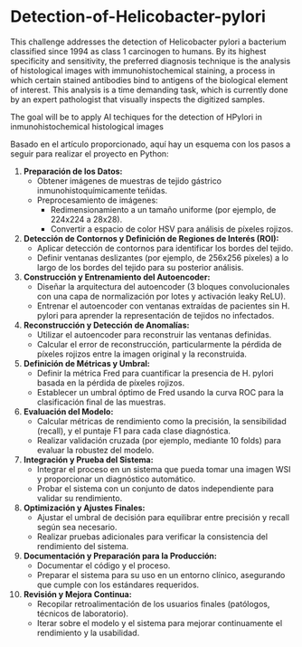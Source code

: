 # Detection-of-Helicobacter-pylori

This challenge addresses the detection of Helicobacter pylori a bacterium classified since 1994 as class 1 carcinogen to humans. By its highest specificity and sensitivity, the preferred diagnosis technique is the analysis of histological images with immunohistochemical staining, a process in which certain stained antibodies bind to antigens of the biological element of interest. This analysis is a time demanding task, which is currently done by an expert pathologist that visually inspects the digitized samples.

The goal will be to apply AI techiques for the detection of HPylori in inmunohistochemical histological images



Basado en el artículo proporcionado, aquí hay un esquema con los pasos a seguir para realizar el proyecto en Python:

1. **Preparación de los Datos:**
   * Obtener imágenes de muestras de tejido gástrico inmunohistoquímicamente teñidas.
   * Preprocesamiento de imágenes:
     * Redimensionamiento a un tamaño uniforme (por ejemplo, de 224x224 a 28x28).
     * Convertir a espacio de color HSV para análisis de píxeles rojizos.
2. **Detección de Contornos y Definición de Regiones de Interés (ROI):**
   * Aplicar detección de contornos para identificar los bordes del tejido.
   * Definir ventanas deslizantes (por ejemplo, de 256x256 píxeles) a lo largo de los bordes del tejido para su posterior análisis.
3. **Construcción y Entrenamiento del Autoencoder:**
   * Diseñar la arquitectura del autoencoder (3 bloques convolucionales con una capa de normalización por lotes y activación leaky ReLU).
   * Entrenar el autoencoder con ventanas extraídas de pacientes sin H. pylori para aprender la representación de tejidos no infectados.
4. **Reconstrucción y Detección de Anomalías:**
   * Utilizar el autoencoder para reconstruir las ventanas definidas.
   * Calcular el error de reconstrucción, particularmente la pérdida de píxeles rojizos entre la imagen original y la reconstruida.
5. **Definición de Métricas y Umbral:**
   * Definir la métrica Fred para cuantificar la presencia de H. pylori basada en la pérdida de píxeles rojizos.
   * Establecer un umbral óptimo de Fred usando la curva ROC para la clasificación final de las muestras.
6. **Evaluación del Modelo:**
   * Calcular métricas de rendimiento como la precisión, la sensibilidad (recall), y el puntaje F1 para cada clase diagnóstica.
   * Realizar validación cruzada (por ejemplo, mediante 10 folds) para evaluar la robustez del modelo.
7. **Integración y Prueba del Sistema:**
   * Integrar el proceso en un sistema que pueda tomar una imagen WSI y proporcionar un diagnóstico automático.
   * Probar el sistema con un conjunto de datos independiente para validar su rendimiento.
8. **Optimización y Ajustes Finales:**
   * Ajustar el umbral de decisión para equilibrar entre precisión y recall según sea necesario.
   * Realizar pruebas adicionales para verificar la consistencia del rendimiento del sistema.
9. **Documentación y Preparación para la Producción:**
   * Documentar el código y el proceso.
   * Preparar el sistema para su uso en un entorno clínico, asegurando que cumple con los estándares requeridos.
10. **Revisión y Mejora Continua:**
    * Recopilar retroalimentación de los usuarios finales (patólogos, técnicos de laboratorio).
    * Iterar sobre el modelo y el sistema para mejorar continuamente el rendimiento y la usabilidad.

